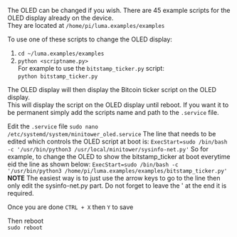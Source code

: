 

The OLED can be changed if you wish.   There are 45 example scripts for the OLED display already on the device.   
They are located at `/home/pi/luma.examples/examples`    

To use one of these scripts to change the OLED display:  
1. `cd ~/luma.examples/examples`  
2. `python <scriptname.py>`  
For example to use the `bitstamp_ticker.py` script:  
`python bitstamp_ticker.py`  

The OLED display will then display the Bitcoin ticker script on the OLED display.  
This will display the script on the OLED display until reboot.   If you want it to be permanent simply add the scripts name and path to the `.service` file.  

Edit the `.service` file
`sudo nano /etc/systemd/system/minitower_oled.service`
The line that needs to be edited which controls the OLED script at boot is:
`ExecStart=sudo /bin/bash -c '/usr/bin/python3 /usr/local/minitower/sysinfo-net.py'`
So for example, to change the OLED to show the bitstamp_ticker at boot everytime eid the line as shown below:
`ExecStart=sudo /bin/bash -c '/usr/bin/python3 /home/pi/luma.examples/examples/bitstamp_ticker.py'`
**NOTE** The easiest way is to just use the arrow keys to go to the line then only edit the sysinfo-net.py part.  Do not forget to leave the ' at the end it is required.  

Once you are done `CTRL + X` then `Y` to save  

Then reboot  
`sudo reboot`  



